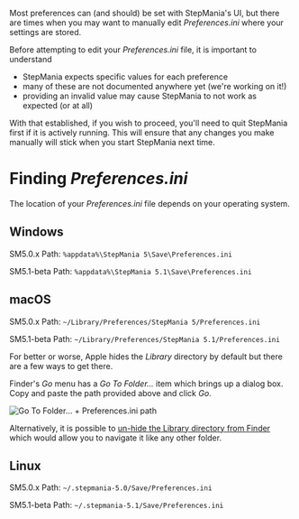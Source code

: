 Most preferences can (and should) be set with StepMania's UI, but there are times when you may want to manually edit *Preferences.ini* where your settings are stored.

Before attempting to edit your *Preferences.ini* file, it is important to understand

+ StepMania expects specific values for each preference
+ many of these are not documented anywhere yet (we're working on it!)
+ providing an invalid value may cause StepMania to not work as expected (or at all)

With that established, if you wish to proceed, you'll need to quit StepMania first if it is actively running.  This will ensure that any changes you make manually will stick when you start StepMania next time.

# Finding *Preferences.ini*
The location of your *Preferences.ini* file depends on your operating system.

## Windows

SM5.0.x Path: `%appdata%\StepMania 5\Save\Preferences.ini`

SM5.1-beta Path: `%appdata%\StepMania 5.1\Save\Preferences.ini`


## macOS

SM5.0.x Path: `~/Library/Preferences/StepMania 5/Preferences.ini`

SM5.1-beta Path: `~/Library/Preferences/StepMania 5.1/Preferences.ini`

For better or worse, Apple hides the *Library* directory by default but there are a few ways to get there.

Finder's *Go* menu has a *Go To Folder...* item which brings up a dialog box.  Copy and paste the path provided above and click *Go*.

![Go To Folder... + Preferences.ini path](http://i.imgur.com/xrUN4gHh.png)

Alternatively, it is possible to [un-hide the Library directory from Finder](http://osxdaily.com/2014/12/16/show-user-library-folder-os-x-yosemite/) which would allow you to navigate it like any other folder.

## Linux

SM5.0.x Path: `~/.stepmania-5.0/Save/Preferences.ini`

SM5.1-beta Path: `~/.stepmania-5.1/Save/Preferences.ini`